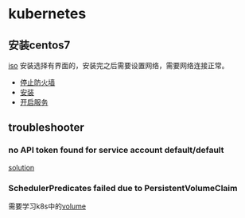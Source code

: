 # kubernetes

## 安装centos7

[iso](http://isoredirect.centos.org/centos/7/isos/x86_64/CentOS-7-x86_64-DVD-1810.iso)
安装选择有界面的，安装完之后需要设置网络，需要网络连接正常。

- [停止防火墙](./stop-firewall.sh)
- [安装](./setup.sh)
- [开启服务](./start-kube.sh)

## troubleshooter

### no API token found for service account default/default

[solution](https://github.com/kubernetes/kubernetes/issues/11355#issuecomment-127378691)

### SchedulerPredicates failed due to PersistentVolumeClaim

需要学习k8s中的[volume](https://kubernetes.io/docs/concepts/storage/volumes/)
